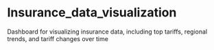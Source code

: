 # Insurance_data_visualization
Dashboard for visualizing insurance data, including top tariffs, regional trends, and tariff changes over time
